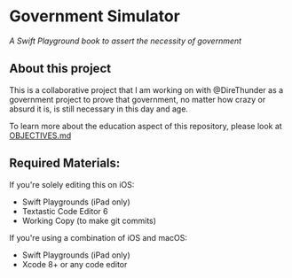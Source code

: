 # Government Simulator
_A Swift Playground book to assert the necessity of government_

## About this project
This is a collaborative project that I am working on with @DireThunder as a government project to prove that government, no matter how crazy or absurd it is, is still necessary in this day and age.

To learn more about the education aspect of this repository, please look at [OBJECTIVES.md](OBJECTIVES.md)

## Required Materials:
If you're solely editing this on iOS:
  * Swift Playgrounds (iPad only)
  * Textastic Code Editor 6
  * Working Copy (to make git commits)

If you're using a combination of iOS and macOS:
  * Swift Playgrounds (iPad only)
  * Xcode 8+ or any code editor
